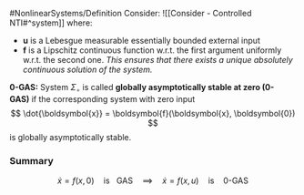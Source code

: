 #NonlinearSystems/Definition
Consider: ![[Consider - Controlled NTI#^system]]
where:
- $\boldsymbol{u}$ is a Lebesgue measurable essentially bounded external input
- $\boldsymbol{f}$ is a Lipschitz continuous function w.r.t. the first argument uniformly w.r.t. the second one. 
*This ensures that there exists a unique absolutely continuous solution of the system.*

**0-GAS:**
System $\Sigma_\circ$ is called **globally asymptotically stable at zero (0-GAS)** if the corresponding system with zero input
$$ \dot{\boldsymbol{x}} = \boldsymbol{f}(\boldsymbol{x}, \boldsymbol{0}) $$
is globally asymptotically stable.

### Summary
$$\dot{x} = f(x,0)\quad\text{is~~~GAS}\quad \implies \quad \dot{x} = f(x,u)\quad\text{is~~~~0-GAS}$$